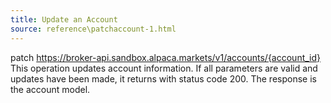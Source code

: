 ```yaml
---
title: Update an Account
source: reference\patchaccount-1.html
---
```


patch https://broker-api.sandbox.alpaca.markets/v1/accounts/{account_id}
This operation updates account information.
If all parameters are valid and updates have been made, it returns with status code 200. The response is the account model.
